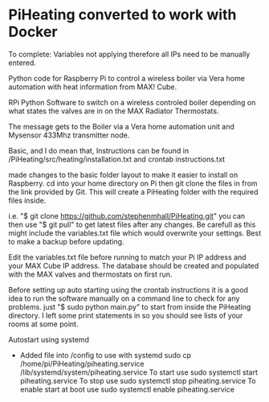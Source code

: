# PiHeating converted to work with Docker
To complete:
    Variables not applying therefore all IPs need to be manually entered.

Python code for Raspberry Pi to control a wireless boiler via Vera home automation with heat information from MAX! Cube.

RPi Python Software to switch on a wireless controled boiler depending on what states the valves are in on the MAX Radiator Thermostats.

The message gets to the Boiler via a Vera home automation unit and Mysensor 433Mhz transmitter node.

Basic, and I do mean that, Instructions can be found in /PiHeating/src/heating/installation.txt and crontab instructions.txt

made changes to the basic folder layout to make it easier to install on Raspberry. cd into your home directory on Pi then
git clone the files in from the link provided by Git. This will create a PiHeating folder with the required files inside.

i.e. "$ git clone https://github.com/stephenmhall/PiHeating.git" you can then use "$ git pull" to get latest files after any changes.
Be carefull as this might include the variables.txt file which would overwrite your settings. Best to make a backup before updating.

Edit the variables.txt file before running to match your Pi IP address and your MAX Cube IP address. The database should be created and populated with the MAX valves and thermostats on first run.

Before setting up auto starting using the crontab instructions it is a good idea to run the software manually on a command line to check for any problems. just "$ sudo python main.py" to start from inside the PiHeating directory. I left some print statements in so you should see lists of your rooms at some point.


Autostart using systemd
- Added file into /config to use with systemd
  sudo cp /home/pi/PiHeating/piheating.service /lib/systemd/system/piheating.service
  To start use
  sudo systemctl start piheating.service 
  To stop use 
  sudo systemctl stop piheating.service 
  To enable start at boot  use 
  sudo systemctl enable piheating.service 
  
